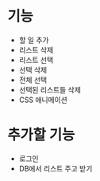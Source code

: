 # 기능
- 할 일 추가
- 리스트 삭제
- 리스트 선택
- 선택 삭제
- 전체 선택
- 선택된 리스트들 삭제
- CSS 애니메이션


# 추가할 기능
- 로그인
- DB에서 리스트 주고 받기
